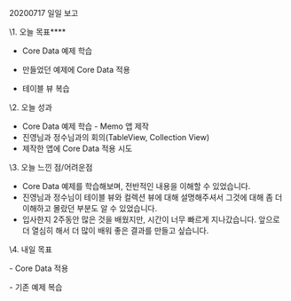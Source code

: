 20200717 일일 보고



\1. 오늘 목표****

- Core Data 예제 학습

- 만들었던 예제에 Core Data 적용

- 테이블 뷰 복습

  

\2. 오늘 성과

- Core Data 예제 학습 - Memo 앱 제작
- 진영님과 정수님과의 회의(TableView, Collection View)
- 제작한 앱에 Core Data 적용 시도



\3. 오늘 느낀 점/어려운점

- Core Data 예제를 학습해보며, 전반적인 내용을 이해할 수 있었습니다.
- 진영님과 정수님이 테이블 뷰와 컬렉션 뷰에 대해 설명해주셔서 그것에 대해 좀 더 이해하고 몰랐던 부분도 알 수 있었습니다.
- 입사한지 2주동안 많은 것을 배웠지만, 시간이 너무 빠르게 지나갔습니다. 앞으로 더 열심히 해서 더 많이 배워 좋은 결과를 만들고 싶습니다.





\4. 내일 목표

\- Core Data 적용

\- 기존 예제 복습